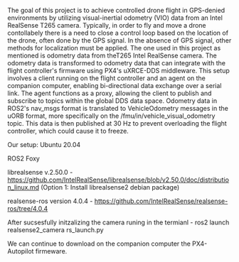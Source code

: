The goal of this project is to achieve controlled drone flight in GPS-denied environments by utilizing visual-inertial odometry (VIO) data from an Intel 
RealSense T265 camera. Typically, in order to fly and move a drone contollabely there is a need to close a control loop based on the location of the drone,
often done by the GPS signal. In the absence of GPS signal, other methods for localization must be applied. The one used in this project as mentioned is odometry data 
from theT265 Intel RealSense camera. The odometry data is transformed to odometry data that can integrate with the flight controller's firmware using PX4's 
uXRCE-DDS middleware. This setup involves a client running on the flight controller and an agent on the companion computer, enabling bi-directional data exchange 
over a serial link. The agent functions as a proxy, allowing the client to publish and subscribe to topics within the global DDS data space. Odometry data in 
ROS2's nav_msgs format is translated to VehicleOdometry messages in the uORB format, more specifically on the /fmu/in/vehicle_visual_odometry topic. This data is 
then published at 30 Hz to prevent overloading the flight controller, which could cause it to freeze.

Our setup:
Ubuntu 20.04 

ROS2 Foxy

librealsense v.2.50.0 -  https://github.com/IntelRealSense/librealsense/blob/v2.50.0/doc/distribution_linux.md (Option 1: Install librealsense2 debian package)

realsense-ros version 4.0.4 - https://github.com/IntelRealSense/realsense-ros/tree/4.0.4

After sucsesfully initzalizing the camera runing in the termianl - ros2 launch realsense2_camera rs_launch.py 

We can continue to download on the companion computer the PX4-Autopilot firmeware. 
